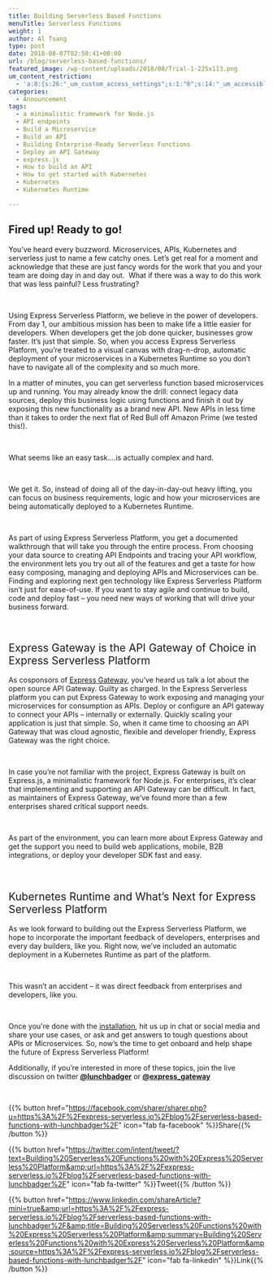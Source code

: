 ```yaml
---
title: Building Serverless Based Functions
menuTitle: Serverless Functions
weight: 1
author: Al Tsang
type: post
date: 2018-08-07T02:50:41+00:00
url: /blog/serverless-based-functions/
featured_image: /wp-content/uploads/2018/08/Trial-1-225x113.png
um_content_restriction:
  - 'a:8:{s:26:"_um_custom_access_settings";s:1:"0";s:14:"_um_accessible";s:1:"0";s:19:"_um_noaccess_action";s:1:"0";s:30:"_um_restrict_by_custom_message";s:1:"0";s:27:"_um_restrict_custom_message";s:0:"";s:19:"_um_access_redirect";s:1:"0";s:23:"_um_access_redirect_url";s:0:"";s:28:"_um_access_hide_from_queries";s:1:"0";}'
categories:
  - Announcement
tags:
  - a minimalistic framework for Node.js
  - API endpoints
  - Build a Microservice
  - Build an API
  - Building Enterprise-Ready Serverless Functions
  - Deploy an API Gateway
  - express.js
  - How to build an API
  - How to get started with Kubernetes
  - Kubernetes
  - Kubernetes Runtime

---
```

## Fired up! Ready to go!

<span style="font-weight: 400;">You’ve heard every buzzword. Microservices, APIs, Kubernetes and serverless just to name a few catchy ones. Let’s get real for a moment and acknowledge that these are just fancy words for the work that you and your team are doing day in and day out.  What if there was a way to do this work that was less painful? Less frustrating?</span>

&nbsp;

<span style="font-weight: 400;">Using Express Serverless Platform, we believe in the power of developers. From day 1, our ambitious mission has been to make life a little easier for developers. When developers get the job done quicker, businesses grow faster. It’s just that simple. So, when you access Express Serverless Platform, you’re treated to a visual canvas with drag-n-drop, automatic deployment of your microservices in a Kubernetes Runtime so you don’t have to navigate all of the complexity and so much more.</span>



<span style="font-weight: 400;">In a matter of minutes, you can get serverless function based microservices up and running. You may already know the drill: connect legacy data sources, deploy this business logic using functions and finish it out by exposing this new functionality as a brand new API. New APIs in less time than it takes to order the next flat of Red Bull off Amazon Prime (we tested this!).</span>

&nbsp;

<span style="font-weight: 400;">What seems like an easy task….is actually complex and hard.</span>

&nbsp;

<span style="font-weight: 400;">We get it. So, instead of doing all of the day-in-day-out heavy lifting, you can focus on business requirements, logic and how your microservices are being automatically deployed to a Kubernetes Runtime.  </span>

&nbsp;

<span style="font-weight: 400;">As part of using Express Serverless Platform, you get a documented walkthrough that will take you through the entire process. From choosing your data source to creating API Endpoints and tracing your API workflow, the environment lets you try out all of the features and get a taste for how easy composing, managing and deploying APIs and Microservices can be. Finding and exploring next gen technology like Express Serverless Platform isn’t just for ease-of-use. If you want to stay agile and continue to build, code and deploy fast &#8211; you need new ways of working that will drive your business forward.</span>

&nbsp;

## <span style="font-weight: 400;">Express Gateway is the API Gateway of Choice in Express Serverless Platform</span>

<span style="font-weight: 400;">As cosponsors of <a href="http://www.express-gateway.io?utm_source=Trial_Announcement&utm_medium=blog&utm_campaign=2018-10-blog-cup&utm_content=link">Express Gateway</a>, you’ve heard us talk a lot about the open source API Gateway. Guilty as charged. In the Express Serverless platform you can put Express Gateway to work exposing and managing your microservices for consumption as APIs. Deploy or configure an API gateway to connect your APIs &#8211; internally or externally. Quickly scaling your application is just that simple. So, when it came time to choosing an API Gateway that was cloud agnostic, flexible and developer friendly, Express Gateway was the right choice.</span>

&nbsp;

<span style="font-weight: 400;">In case you’re not familiar with the project, Express Gateway is built on Express.js, a minimalistic framework for Node.js. For enterprises, it’s clear that implementing and supporting an API Gateway can be difficult. In fact, as maintainers of Express Gateway, we’ve found more than a few enterprises shared critical support needs.</span>

&nbsp;

<span style="font-weight: 400;">As part of the environment, you can learn more about Express Gateway and get the support you need to build web applications, mobile, B2B integrations, or deploy your developer SDK fast and easy. </span>

&nbsp;

## <span style="font-weight: 400;">Kubernetes Runtime and What’s Next for Express Serverless Platform</span>

<span style="font-weight: 400;">As we look forward to building out the Express Serverless Platform, we hope to incorporate the important feedback of developers, enterprises and every day builders, like you. Right now, we’ve included an automatic deployment in a Kubernetes Runtime as part of the platform.</span>

&nbsp;

<span style="font-weight: 400;">This wasn’t an accident &#8211; it was direct feedback from enterprises and developers, like you.</span>

&nbsp;

<span style="font-weight: 400;">Once you're done with the <a href=/install>installation</a>, hit us up in chat or social media and share your use cases, or ask and get answers to tough questions about APIs or Microservices. So, now’s the time to get onboard and help shape the future of Express Serverless Platform!</span>

Additionally, if you&#8217;re interested in more of these topics, join the live discussion on twitter **[@lunchbadger][2]** or **[@express_gateway][3]**



&nbsp;
&nbsp;



{{% button href="https://facebook.com/sharer/sharer.php?u=https%3A%2F%2Fexpress-serverless.io%2Fblog%2Fserverless-based-functions-with-lunchbadger%2F" icon="fab fa-facebook" %}}Share{{% /button %}}

{{% button href="https://twitter.com/intent/tweet/?text=Building%20Serverless%20Functions%20with%20Express%20Serverless%20Platform&amp;url=https%3A%2F%2Fexpress-serverless.io%2Fblog%2Fserverless-based-functions-with-lunchbadger%2F" icon="fab fa-twitter" %}}Tweet{{% /button %}}

{{% button href="https://www.linkedin.com/shareArticle?mini=true&amp;url=https%3A%2F%2Fexpress-serverless.io%2Fblog%2Fserverless-based-functions-with-lunchbadger%2F&amp;title=Building%20Serverless%20Functions%20with%20Express%20Serverless%20Platform&amp;summary=Building%20Serverless%20Functions%20with%20Express%20Serverless%20Platform&amp;source=https%3A%2F%2Fexpress-serverless.io%2Fblog%2Fserverless-based-functions-with-lunchbadger%2F" icon="fab fa-linkedin" %}}Link{{% /button %}}





 [1]: https://www.lunchbadger.com/14-day-trial-registration/?utm_source=Trial_Announcement&utm_medium=blog&utm_campaign=2018-10-blog-cup&utm_content=link
 [2]: http://www.twitter.com/lunchbadger
 [3]: https://twitter.com/express_gateway
 [4]: https://www.lunchbadger.com/express-api-gateway-enterprise-support?utm_source=Trial_Announcement&utm_medium=blog&utm_campaign=2018-10-blog-cup&utm_content=link
 [5]: https://www.lunchbadger.com/express-gateway-enterprise/?utm_source=Trial_Announcement&utm_medium=blog&utm_campaign=2018-10-blog-cup&utm_content=link
 [6]: http://eepurl.com/cSR5vT?utm_source=Trial_Announcement&utm_medium=blog&utm_campaign=2018-10-blog-cup&utm_content=link